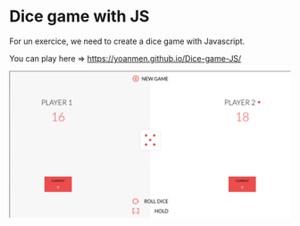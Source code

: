 # Dice game with JS


For un exercice, we need to create a dice game with Javascript.




You can play here => https://yoanmen.github.io/Dice-game-JS/


![screen](https://github.com/YoanMen/Dice-game-JS/blob/main/screenshot/screen.png)
